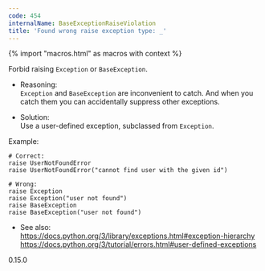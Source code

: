 ```yaml
---
code: 454
internalName: BaseExceptionRaiseViolation
title: 'Found wrong raise exception type: _'
---
```


{% import "macros.html" as macros with context %}

Forbid raising `Exception` or `BaseException`.

  - Reasoning:  
    `Exception` and `BaseException` are inconvenient to catch. And when
    you catch them you can accidentally suppress other exceptions.

  - Solution:  
    Use a user-defined exception, subclassed from `Exception`.

Example:

    # Correct:
    raise UserNotFoundError
    raise UserNotFoundError("cannot find user with the given id")
    
    # Wrong:
    raise Exception
    raise Exception("user not found")
    raise BaseException
    raise BaseException("user not found")

  - See also:  
    <https://docs.python.org/3/library/exceptions.html#exception-hierarchy>
    <https://docs.python.org/3/tutorial/errors.html#user-defined-exceptions>

<div class="versionadded">

0.15.0

</div>
